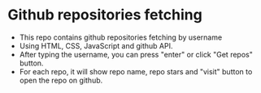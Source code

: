 # Github repositories fetching
- This repo contains github repositories fetching by username
- Using HTML, CSS, JavaScript and github API.
- After typing the username, you can press "enter" or click "Get repos" button.
- For each repo, it will show repo name, repo stars and "visit" button to open the repo on github.
